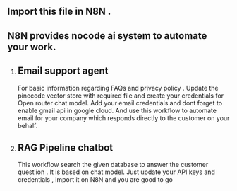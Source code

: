 ## Import this file in N8N .
## N8N provides nocode ai system to automate your work. 
1) ## Email support agent
    For basic information regarding FAQs and privacy policy .
    Update the pinecode vector store with required file and create your credentials for Open router chat model.
    Add your email credentials and dont forget to enable gmail api in google cloud.
    And use this workflow to automate email for your company which responds directly to the customer on your behalf. 
2) ## RAG Pipeline chatbot
     This workflow search the given database to answer the customer questiion . It is based on chat model.
     Just update your API keys and credentials , import it on N8N and you are good to go
